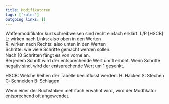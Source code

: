 ```yaml
---
title: Modifikatoren  
tags: ['rules']
outgoing links: []  
---
```

Waffenmodifikator kurzschreibweisen sind recht einfach erklärt.
L/R <Schritte> [HSCB]
L: wirken nach Links: also oben in den Werten   
R: wirken nach Rechts: also unten in den Werten  
Schritte: wie viele Schritte gemacht werden sollen.  
Nach 10 Schritten fängt es von vorne an.  
Bei jedem Schritt wird der entsprechende Wert um 1 erhöht.
Wenn Schritte negativ sind, wird der entsprechende Wert um 1 gesenkt.

HSCB: Welche Reihen der Tabelle beeinflusst werden.
H: Hacken
S: Stechen
C: Schneiden
B: Schlagen

Wenn einer der Buchstaben mehrfach erwähnt wird, wird der Modfikator entsprechend oft angewendet.
